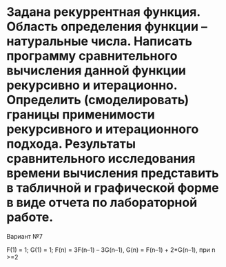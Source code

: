 # Задана рекуррентная функция. Область определения функции – натуральные числа. Написать программу сравнительного вычисления данной функции рекурсивно и итерационно. Определить (смоделировать) границы применимости рекурсивного и итерационного подхода. Результаты сравнительного исследования времени вычисления представить в табличной и графической форме в виде отчета по лабораторной работе.

Вариант №7

F(1) = 1; G(1) = 1; F(n) = 3F(n–1) – 3G(n–1), G(n) = F(n–1) + 2*G(n–1), при n >=2
